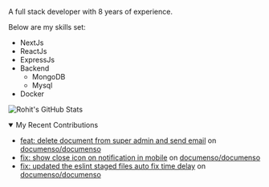
A full stack developer with 8 years of experience.

Below are my skills set:
- NextJs
- ReactJs
- ExpressJs
- Backend
  - MongoDB
  - Mysql
- Docker

![Rohit's GitHub Stats](https://github-readme-stats.vercel.app/api?username=rohit-saluja&show_icons=true&hide_border=true&title_color=fff&icon_color=79ff97&text_color=9f9f9f&bg_color=151515)


<details open="true">
  <summary>My Recent Contributions</summary>
  
  - [feat: delete document from super admin and send email](https://github.com/documenso/documenso/pull/1023) on [documenso/documenso](https://github.com/documenso/documenso)
  - [fix: show close icon on notification in mobile](https://github.com/documenso/documenso/pull/996) on [documenso/documenso](https://github.com/documenso/documenso)
  - [fix: updated the eslint staged files auto fix time delay](https://github.com/documenso/documenso/pull/1008) on [documenso/documenso](https://github.com/documenso/documenso)
</details>
